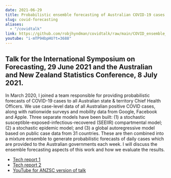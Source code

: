 ```yaml
---
date: 2021-06-29
title: Probabilistic ensemble forecasting of Australian COVID-19 cases
slug: covid-forecasting
aliases:
  - "/covidtalk"
link: https://github.com/robjhyndman/covidtalk/raw/main/COVID_ensemble_forecasting.pdf
youtube: "i-mTP94bpHU?t=3688"
---
```


## Talk for the International Symposium on Forecasting, 29 June 2021 and the Australian and New Zealand Statistics Conference, 8 July 2021.

In March 2020, I joined a team responsible for providing probabilistic forecasts of COVID-19 cases to all Australian state & territory Chief Health Officers. We use case-level data of all Australian positive COVID cases, along with nationwide surveys and mobility data from Google, Facebook and Apple. Three separate models have been built: (1) a stochastic susceptible-exposed-infectious-recovered (SEEIIR) compartmental model; (2) a stochastic epidemic model; and (3) a global autoregressive model based on public case data from 31 countries. These are then combined into a mixture ensemble to generate probabilistic forecasts of daily cases which are provided to the Australian governments each week. I will discuss the ensemble forecasting aspects of this work and how we evaluate the results.

 * [Tech report 1](https://robjhyndman.com/publications/covid19/)
 * [Tech report 2](https://robjhyndman.com/publications/covid19b/)
 * [YouTube for ANZSC version of talk](https://youtu.be/i-mTP94bpHU?t=3688)

